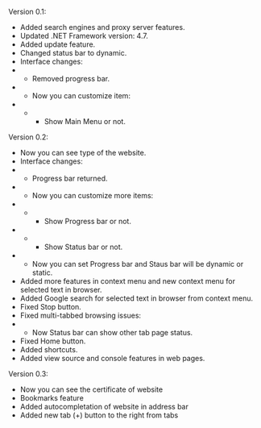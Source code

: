 Version 0.1:
* Added search engines and proxy server features.
* Updated .NET Framework version: 4.7.
* Added update feature.
* Changed status bar to dynamic.
* Interface changes:
* * Removed progress bar.
* * Now you can customize item:
* * * Show Main Menu or not.

Version 0.2:
* Now you can see type of the website.
* Interface changes:
* * Progress bar returned.
* * Now you can customize more items:
* * * Show Progress bar or not.
* * * Show Status bar or not.
* * Now you can set Progress bar and Staus bar will be dynamic or static.
* Added more features in context menu and new context menu for selected text in browser.
* Added Google search for selected text in browser from context menu.
* Fixed Stop button.
* Fixed multi-tabbed browsing issues:
* * Now Status bar can show other tab page status.
* Fixed Home button.
* Added shortcuts.
* Added view source and console features in web pages.

Version 0.3:
* Now you can see the certificate of website
* Bookmarks feature
* Added autocompletation of website in address bar
* Added new tab (+) button to the right from tabs
